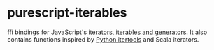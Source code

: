 # purescript-iterables

ffi bindings for JavaScript's [iterators, iterables and generators](https://developer.mozilla.org/en-US/docs/Web/JavaScript/Reference/Iteration_protocols).
It also contains functions inspired by [Python itertools](https://docs.python.org/3/library/itertools.html) and
Scala iterators.
